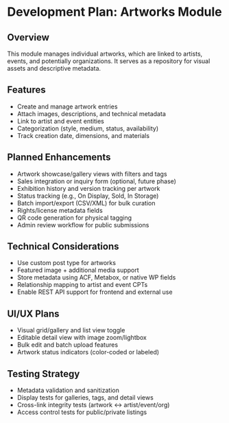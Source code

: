 # Development Plan: Artworks Module

## Overview
This module manages individual artworks, which are linked to artists, events, and potentially organizations. It serves as a repository for visual assets and descriptive metadata.

## Features
- Create and manage artwork entries
- Attach images, descriptions, and technical metadata
- Link to artist and event entities
- Categorization (style, medium, status, availability)
- Track creation date, dimensions, and materials

## Planned Enhancements
- Artwork showcase/gallery views with filters and tags
- Sales integration or inquiry form (optional, future phase)
- Exhibition history and version tracking per artwork
- Status tracking (e.g., On Display, Sold, In Storage)
- Batch import/export (CSV/XML) for bulk curation
- Rights/license metadata fields
- QR code generation for physical tagging
- Admin review workflow for public submissions

## Technical Considerations
- Use custom post type for artworks
- Featured image + additional media support
- Store metadata using ACF, Metabox, or native WP fields
- Relationship mapping to artist and event CPTs
- Enable REST API support for frontend and external use

## UI/UX Plans
- Visual grid/gallery and list view toggle
- Editable detail view with image zoom/lightbox
- Bulk edit and batch upload features
- Artwork status indicators (color-coded or labeled)

## Testing Strategy
- Metadata validation and sanitization
- Display tests for galleries, tags, and detail views
- Cross-link integrity tests (artwork ↔ artist/event/org)
- Access control tests for public/private listings
